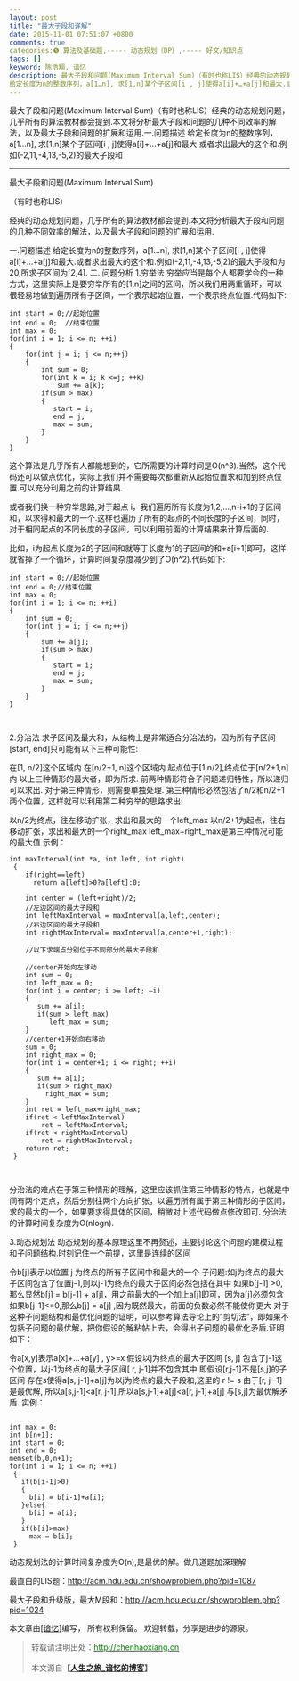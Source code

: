 ```yaml
---
layout: post
title: "最大子段和详解"
date: 2015-11-01 07:51:07 +0800
comments: true
categories:❺ 算法及基础题,----- 动态规划（DP）,----- 好文/知识点
tags: []
keyword: 陈浩翔, 谙忆
description: 最大子段和问题(Maximum Interval Sum)（有时也称LIS）经典的动态规划问题，几乎所有的算法教材都会提到.本文将分析最大子段和问题的几种不同效率的解法，以及最大子段和问题的扩展和运用.一.问题描述 
给定长度为n的整数序列，a[1…n], 求[1,n]某个子区间[i , j]使得a[i]+…+a[j]和最大.或者求出最大的这个和.例如(-2,11,-4,13,-5,2)的最大子段和 
---
```



最大子段和问题(Maximum Interval Sum)（有时也称LIS）经典的动态规划问题，几乎所有的算法教材都会提到.本文将分析最大子段和问题的几种不同效率的解法，以及最大子段和问题的扩展和运用.一.问题描述 
给定长度为n的整数序列，a[1…n], 求[1,n]某个子区间[i , j]使得a[i]+…+a[j]和最大.或者求出最大的这个和.例如(-2,11,-4,13,-5,2)的最大子段和
<!-- more -->
----------

最大子段和问题(Maximum Interval Sum)

（有时也称LIS）

经典的动态规划问题，几乎所有的算法教材都会提到.本文将分析最大子段和问题的几种不同效率的解法，以及最大子段和问题的扩展和运用.

一.问题描述
给定长度为n的整数序列，a[1...n], 求[1,n]某个子区间[i , j]使得a[i]+…+a[j]和最大.或者求出最大的这个和.例如(-2,11,-4,13,-5,2)的最大子段和为20,所求子区间为[2,4].
二. 问题分析
1.穷举法
穷举应当是每个人都要学会的一种方式，这里实际上是要穷举所有的[1,n]之间的区间，所以我们用两重循环，可以很轻易地做到遍历所有子区间，一个表示起始位置，一个表示终点位置.代码如下:

```
int start = 0;//起始位置  
int end = 0;  //结束位置  
int max = 0;  
for(int i = 1; i <= n; ++i)  
{  
    for(int j = i; j <= n;++j)  
    {  
        int sum = 0;  
        for(int k = i; k <=j; ++k)  
            sum += a[k];  
        if(sum > max)  
        {  
           start = i;  
           end = j;  
           max = sum;  
        }  
    }  
}   
```

这个算法是几乎所有人都能想到的，它所需要的计算时间是O(n^3).当然，这个代码还可以做点优化，实际上我们并不需要每次都重新从起始位置求和加到终点位置.可以充分利用之前的计算结果.

或者我们换一种穷举思路,对于起点 i，我们遍历所有长度为1,2,…,n-i+1的子区间和，以求得和最大的一个.这样也遍历了所有的起点的不同长度的子区间，同时，对于相同起点的不同长度的子区间，可以利用前面的计算结果来计算后面的.

比如，i为起点长度为2的子区间和就等于长度为1的子区间的和+a[i+1]即可，这样就省掉了一个循环，计算时间复杂度减少到了O(n^2).代码如下:

```
int start = 0;//起始位置  
int end = 0;//结束位置  
int max = 0;  
for(int i = 1; i <= n; ++i)  
{  
    int sum = 0;  
    for(int j = i; j <= n;++j)  
    {  
        sum += a[j];  
        if(sum > max)  
        {  
           start = i;  
           end = j;  
           max = sum;  
        }  
    }  
}   

 
```

2.分治法
求子区间及最大和，从结构上是非常适合分治法的，因为所有子区间[start, end]只可能有以下三种可能性:

在[1, n/2]这个区域内
在[n/2+1, n]这个区域内
起点位于[1,n/2],终点位于[n/2+1,n]内
以上三种情形的最大者，即为所求. 前两种情形符合子问题递归特性，所以递归可以求出. 对于第三种情形，则需要单独处理. 第三种情形必然包括了n/2和n/2+1两个位置，这样就可以利用第二种穷举的思路求出:

以n/2为终点，往左移动扩张，求出和最大的一个left_max
以n/2+1为起点，往右移动扩张，求出和最大的一个right_max
left_max+right_max是第三种情况可能的最大值
示例：

```
int maxInterval(int *a, int left, int right)  
 {  
    if(right==left)  
      return a[left]>0?a[left]:0;  
   
    int center = (left+right)/2;  
    //左边区间的最大子段和  
    int leftMaxInterval = maxInterval(a,left,center);  
    //右边区间的最大子段和  
    int rightMaxInterval= maxInterval(a,center+1,right);  
   
    //以下求端点分别位于不同部分的最大子段和  
   
    //center开始向左移动  
    int sum = 0;  
    int left_max = 0;  
    for(int i = center; i >= left; –i)  
    {  
       sum += a[i];  
       if(sum > left_max)  
          left_max = sum;  
    }  
    //center+1开始向右移动  
    sum = 0;  
    int right_max = 0;  
    for(int i = center+1; i <= right; ++i)  
    {  
       sum += a[i];  
       if(sum > right_max)  
         right_max = sum;  
    }  
    int ret = left_max+right_max;  
    if(ret < leftMaxInterval)  
        ret = leftMaxInterval;  
    if(ret < rightMaxInterval)  
        ret = rightMaxInterval;  
    return ret;  
 }   

 

```

分治法的难点在于第三种情形的理解，这里应该抓住第三种情形的特点，也就是中间有两个定点，然后分别往两个方向扩张，以遍历所有属于第三种情形的子区间，求的最大的一个，如果要求得具体的区间，稍微对上述代码做点修改即可. 分治法的计算时间复杂度为O(nlogn).

3.动态规划法
动态规划的基本原理这里不再赘述，主要讨论这个问题的建模过程和子问题结构.时刻记住一个前提，这里是连续的区间

令b[j]表示以位置 j 为终点的所有子区间中和最大的一个
子问题:如j为终点的最大子区间包含了位置j-1,则以j-1为终点的最大子区间必然包括在其中
如果b[j-1] >0, 那么显然b[j] = b[j-1] + a[j]，用之前最大的一个加上a[j]即可，因为a[j]必须包含
如果b[j-1]<=0,那么b[j] = a[j] ,因为既然最大，前面的负数必然不能使你更大
对于这种子问题结构和最优化问题的证明，可以参考算法导论上的“剪切法”，即如果不包括子问题的最优解，把你假设的解粘帖上去，会得出子问题的最优化矛盾.证明如下：

令a[x,y]表示a[x]+…+a[y] , y>=x
假设以j为终点的最大子区间 [s, j] 包含了j-1这个位置，以j-1为终点的最大子区间[ r, j-1]并不包含其中
即假设[r,j-1]不是[s,j]的子区间
存在s使得a[s, j-1]+a[j]为以j为终点的最大子段和,这里的 r != s 
由于[r, j -1]是最优解, 所以a[s,j-1]<a[r, j-1],所以a[s,j-1]+a[j]<a[r, j-1]+a[j]
与[s,j]为最优解矛盾.
实例：

```

int max = 0;  
int b[n+1];  
int start = 0;  
int end = 0;  
memset(b,0,n+1);  
for(int i = 1; i <= n; ++i)  
 {  
   if(b[i-1]>0)  
   {  
     b[i] = b[i-1]+a[i];  
   }else{  
     b[i] = a[i];  
   }  
   if(b[i]>max)  
     max = b[i];  
 }   
```

动态规划法的计算时间复杂度为O(n),是最优的解。做几道题加深理解

最直白的LIS题：http://acm.hdu.edu.cn/showproblem.php?pid=1087

最大子段和升级版，最大M段和：http://acm.hdu.edu.cn/showproblem.php?pid=1024

本文章由<a href="http://chenhaoxiang.cn/">[谙忆]</a>编写， 所有权利保留。 
欢迎转载，分享是进步的源泉。
<blockquote cite='陈浩翔'>
<p background-color='#D3D3D3'>转载请注明出处：<a href='http://chenhaoxiang.cn'><font color="green">http://chenhaoxiang.cn</font></a><br><br>
本文源自<strong>【<a href='http://chenhaoxiang.cn' target='_blank'>人生之旅_谙忆的博客</a>】</strong></p>
</blockquote>
